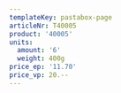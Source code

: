 ```yaml
---
templateKey: pastabox-page
articleNr: T40005
product: '40005'
units:
  amount: '6'
  weight: 400g
price_ep: '11.70'
price_vp: 20.--
---
```


